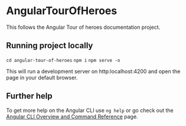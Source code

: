# AngularTourOfHeroes

This follows the Angular Tour of heroes documentation project.

## Running project locally

`cd angular-tour-of-heroes`
`npm i`
`npm serve -o`

This will run a development server on http:localhost:4200 and open the page in your default browser.


## Further help

To get more help on the Angular CLI use `ng help` or go check out the [Angular CLI Overview and Command Reference](https://angular.io/cli) page.
